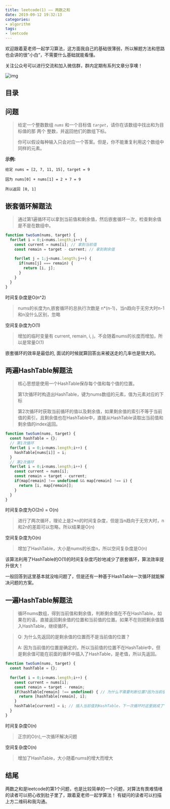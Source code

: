 ```yaml
---
title: leetcode(1) —— 两数之和
date: 2019-09-12 19:32:13
categories:
- algorithm
tags:
- leetcode
---
```

欢迎跟着夏老师一起学习算法，这方面我自己的基础很薄弱，所以解题方法和思路也会讲的很”小白“，不需要什么基础就能看懂。

关注公众号可以进行交流和加入微信群，群内定期有系列文章分享噢！

![img](https://static.ddhigh.com/blog/2019-08-26-060638.jpg)

## 目录
<!-- toc -->

## 问题

>  给定一个整数数组 *`nums`* 和一个目标值 *`target`*，请你在该数组中找出和为目标值的那 两个 整数，并返回他们的数组下标。
>
> 你可以假设每种输入只会对应一个答案。但是，你不能重复利用这个数组中同样的元素。

**示例:**

```text
给定 nums = [2, 7, 11, 15], target = 9

因为 nums[0] + nums[1] = 2 + 7 = 9

所以返回 [0, 1]
```

## 嵌套循环解题法

> 通过第1遍循环可以拿到当前值和剩余值，然后嵌套循环一次，检查剩余值是不是在数组中。

```javascript
function twoSum(nums, target) {
  for(let i = 0;i<nums.length;i++) {
    const current = nums[i]; // 拿到当前值
    const remain = target - current; // 拿到剩余值
    
    for(let j = 1;j<nums.length;j++) {
      if(nums[j] === remain) {
        return [i, j];
      }
    }
  }
}
```

时间复杂度是O(n^2)

> nums的长度为n,嵌套循环的总执行次数是 n*(n-1)，当n趋向于无穷大时n-1和n没什么区别，忽略

空间复杂度为O(1)

> 增加的临时变量有 current, remain, i, j，不会随着nums的长度而增加，所以是常量O(1)

嵌套循环的效率是最低的, 面试的时候就算回答出来被送走的几率也是很大的。

## 两遍HashTable解题法

> 核心思想是使用一个HashTable保存每个值和每个值的位置。
>
> 第1次循环时构造出HashTable，键为nums数组的元素，值为元素对应的下标
>
> 第2次循环时获取当前循环的值以及剩余值，如果剩余值的索引不等于当前值的索引，且剩余值也在HashTable中，直接从HashTable读取出当前值和剩余值的index返回。

```javascript
function twoSum(nums, target) {
  const hashTable = {};
  // 第1次循环
  for(let i = 0;i<nums.length;i++) {
    hashTable[nums[i]] = i;
  }
  // 第2次循环
  for(let i = 0;i<nums.length;i++) {
    const current = nums[i];
    const remain = target - current;
    if(map[remain] !== undefined && map[remain] !== i) {
      return [i, map[remain]];
    }
  }
}
```

时间复杂度为O(2n) = O(n)

> 进行了两次循环，理论上是2*n的时间复杂度，但是当n趋向于无穷大时，n和2n的差距可以忽略，所以结果是O(n)

空间复杂度为O(n)

> 增加了HashTable，大小是nums的长度n，所以空间复杂度是O(n)

该算法利用了HashTable的O(1)的时间复杂度巧妙地减少了嵌套循环，算法效率提升很大！

一般回答到这里基本就没啥问题了，但是还有一种基于HashTable一次循环就能解决问题的方案。

## 一遍HashTable解题法

> 循环nums数组，得到当前值和剩余值，判断剩余值在不在HashTable，如果在的话，直接返回剩余值的位置和当前值的位置。如果不在则把剩余值插入HashTable，继续循环。

> Q: 为什么先返回的是剩余值的位置而不是当前值的位置？
>
> A: 因为当前值的位置是确定的，所以当前值的位置不在HashTable中，但是剩余值可能在前面的循环中插入了HashTable，是老值，所以先返回。

```javascript
function twoSum(nums, target) {
  const hashTable = {};
  
  for(let i = 0;i<nums.length;i++) {
    const current = nums[i];
    const remain = target - remain;
    if(hashTable[remain] !== undefined) { // 为什么不需要判断位置?因为当前值的位置根本没插入HashTable中，索引不可能重复
      return [hashTable[remain], i];
    }
    hashTable[current] = i; // 插入当前值到HashTable，下一次循环时这里就成了"老值"
  }
}
```

时间复杂度O(n)

> 正宗的O(n),一次循环解决问题

空间复杂度O(n)

> 增加了HashTable，大小随着nums的增大而增大

## 结尾

两数之和是leetcode的第1个问题，也是比较简单的一个问题，对算法有畏难情绪的读者可以把心收到肚子里了，跟着夏老师一起学算法！
有疑问的读者可以扫描上方二维码和我沟通。